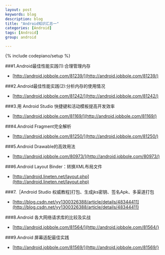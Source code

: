 ```yaml
---
layout: post
keywords: blog
description: blog
title: "Android知识汇总一"
categories: [Android]
tags: [Android]
group: android

---
```

{% include codepiano/setup %}

###1.Android最佳性能实践(1):合理管理内存
* [http://android.jobbole.com/81239/](http://android.jobbole.com/81239/)

###2.Android最佳性能实践(2):分析内存的使用情况
* [http://android.jobbole.com/81242/](http://android.jobbole.com/81242/)

###3.用 Android Studio 快捷键和活动模板提高开发效率
* [http://android.jobbole.com/81169/](http://android.jobbole.com/81169/)

###4.Android Fragment完全解析
* [http://android.jobbole.com/81250/](http://android.jobbole.com/81250/)

###5.Android Drawable的高效用法
* [http://android.jobbole.com/80973/](http://android.jobbole.com/80973/)

###6.Android Layout Binder：转换XML布局文件
* [http://android.lineten.net/layout.php](http://android.lineten.net/layout.php)

###7.［Android Studio 权威教程]打包、生成jks密钥、签名Apk、多渠道打包
* [http://blog.csdn.net/yy1300326388/article/details/48344411](http://blog.csdn.net/yy1300326388/article/details/48344411)

###8.Android 各大网络请求库的比较及实战
* [http://android.jobbole.com/81564/]{http://android.jobbole.com/81564/}

###9.Android 屏幕适配最佳实践
* [http://android.jobbole.com/81569/]{http://android.jobbole.com/81569/}


